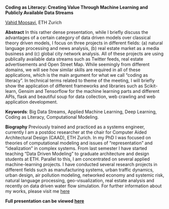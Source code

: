 **Coding as Literacy: Creating Value Through Machine Learning and Publicly Available Data Streams**


[Vahid Moosavi](www.vahidmoosavi.com), ETH Zurich


**Abstract**
In this rather dense presentation, while I briefly discuss the advantages of a certain category of data driven models over classical theory driven models, I focus on three projects in different fields: (a) natural language processing and news analysis, (b) real estate market as a media business and (c) global city network analysis. All of these projects are using publically available data streams such as Twitter feeds, real estate advertisements and Open Street Map. 
While seemingly from different domains, we will see how similar skills are required in all of these applications, which is the main argument for what we call “coding as literacy”.
In technical terms related to theme of the meeting, I will briefly show the application of different frameworks and libraries such as Scikit-learn, Gensim and Tensorflow for the machine learning parts and different APIs, flask and beautiful soup for data collection, web crawling and web application development.

**Keywords**: Big Data Streams, Applied Machine Learning, Deep Learning, Coding as Literacy, Computational Modeling.

**Biography**
Previously trained and practiced as a systems engineer, currently I am a postdoc researcher at the chair for Computer Aided Architectural Design (CAAD), ETH Zurich. In my PhD I was focused on theories of computational modeling and issues of “representation” and “idealization” in complex systems.
From last semester I have started teaching “Data Driven Modeling” to graduate architecture and design students at ETH. Parallel to this, I am concentrated on several applied machine-learning projects. I have conducted several research projects in different fields such as manufacturing systems, urban traffic dynamics, urban design, air pollution modeling, networked economy and systemic risk, natural language processing, geo-visualization, real estate analysis and recently on data driven water flow simulation.
For further information about my works, please visit me [here](www.vahidmoosavi.com)


**Full presentation can be viewed [here](http://nbviewer.jupyter.org/github/sevamoo/meetup/blob/master/Meetup4/PyData_20170216.ipynb)**
